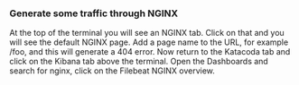 ### Generate some traffic through NGINX
At the top of the terminal you will see an NGINX tab.  Click on that and you will see the default NGINX page.  Add a page name to the URL, for example /foo, and this will generate a 404 error.  Now return to the Katacoda tab and click on the Kibana tab above the terminal.  Open the Dashboards and search for nginx, click on the Filebeat NGINX overview.

